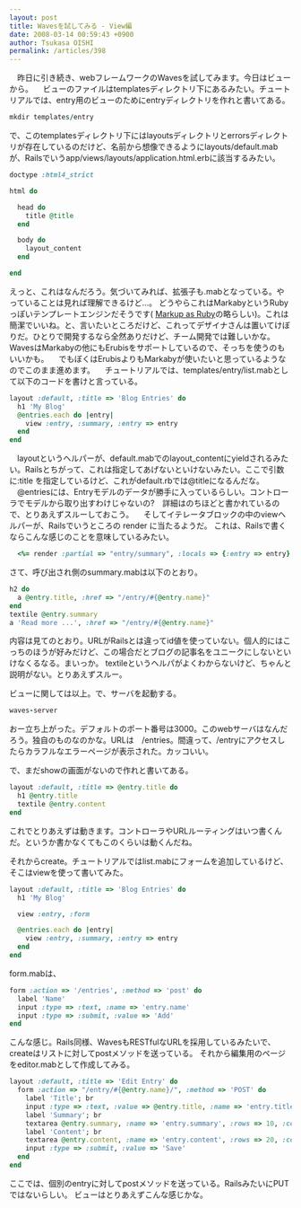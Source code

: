 ```yaml
---
layout: post
title: Wavesを試してみる - View編
date: 2008-03-14 00:59:43 +0900
author: Tsukasa OISHI
permalink: /articles/398
---
```


　昨日に引き続き、webフレームワークのWavesを試してみます。今日はビューから。
　ビューのファイルはtemplatesディレクトリ下にあるみたい。チュートリアルでは、entry用のビューのためにentryディレクトリを作れと書いてある。

```ruby
mkdir templates/entry
```

で、このtemplatesディレクトリ下にはlayoutsディレクトリとerrorsディレクトリが存在しているのだけど、名前から想像できるようにlayouts/default.mabが、Railsでいうapp/views/layouts/application.html.erbに該当するみたい。

```ruby
doctype :html4_strict

html do

  head do
    title @title
  end

  body do
    layout_content
  end

end
```

えっと、これはなんだろう。気づいてみれば、拡張子も.mabとなっている。やっていることは見れば理解できるけど…。
どうやらこれはMarkabyというRubyっぽいテンプレートエンジンだそうです( [Markup as Ruby](http://code.whytheluckystiff.net/markaby/)の略らしい)。これは簡潔でいいね。と、言いたいところだけど、これってデザイナさんは置いてけぼりだ。ひとりで開発するなら全然ありだけど、チーム開発では難しいかな。WavesはMarkabyの他にもErubisをサポートしているので、そっちを使うのもいいかも。
　でもぼくはErubisよりもMarkabyが使いたいと思っているようなのでこのまま進めます。
　チュートリアルでは、templates/entry/list.mabとして以下のコードを書けと言っている。

```ruby
layout :default, :title => 'Blog Entries' do
  h1 'My Blog'
  @entries.each do |entry|
    view :entry, :summary, :entry => entry
  end
end
```

　layoutというヘルパーが、default.mabでのlayout\_contentにyieldされるみたい。Railsとちがって、これは指定してあげないといけないみたい。ここで引数に:title を指定しているけど、これがdefault.rbでは@titleになるんだな。
　@entriesには、Entryモデルのデータが勝手に入っているらしい。コントローラでモデルから取り出すわけじゃないの?　詳細はのちほどと書かれているので、とりあえずスルーしておこう。
　そしてイテレータブロックの中のviewヘルパーが、Railsでいうところの render に当たるようだ。 これは、Railsで書くならこんな感じのことを意味しているみたい。

```ruby
  <%= render :partial => "entry/summary", :locals => {:entry => entry} %>
```

さて、呼び出され側のsummary.mabは以下のとおり。

```ruby
h2 do
  a @entry.title, :href => "/entry/#{@entry.name}" 
end
textile @entry.summary
a 'Read more ...', :href => "/entry/#{@entry.name}" 
```

内容は見てのとおり。URLがRailsとは違ってid値を使っていない。個人的にはこっちのほうが好みだけど、この場合だとブログの記事名をユニークにしないといけなくるなる。まいっか。
textileというヘルパがよくわからないけど、ちゃんと説明がない。とりあえずスルー。

ビューに関しては以上。で、サーバを起動する。

```ruby
waves-server
```

おー立ち上がった。デフォルトのポート番号は3000。このwebサーバはなんだろう。独自のものなのかな。URLは　/entries。間違って、/entryにアクセスしたらカラフルなエラーページが表示された。カッコいい。

で、まだshowの画面がないので作れと書いてある。

```ruby
layout :default, :title => @entry.title do
  h1 @entry.title
  textile @entry.content
end
```

これでとりあえずは動きます。コントローラやURLルーティングはいつ書くんだ。というか書かなくてもこのくらいは動くんだね。

それからcreate。チュートリアルではlist.mabにフォームを追加しているけど、そこはviewを使って書いてみた。

```ruby
layout :default, :title => 'Blog Entries' do
  h1 'My Blog'

  view :entry, :form

  @entries.each do |entry|
    view :entry, :summary, :entry => entry
  end
end
```

form.mabは、

```ruby
form :action => '/entries', :method => 'post' do
  label 'Name'
  input :type => :text, :name => 'entry.name'
  input :type => :submit, :value => 'Add'
end
```

こんな感じ。Rails同様、WavesもRESTfulなURLを採用しているみたいで、createはリストに対してpostメソッドを送っている。
それから編集用のページをeditor.mabとして作成してみる。

```ruby
layout :default, :title => 'Edit Entry' do
  form :action => "/entry/#{@entry.name}/", :method => 'POST' do
    label 'Title'; br
    input :type => :text, :value => @entry.title, :name => 'entry.title'; br
    label 'Summary'; br
    textarea @entry.summary, :name => 'entry.summary', :rows => 10, :cols => 80; br
    label 'Content'; br
    textarea @entry.content, :name => 'entry.content', :rows => 20, :cols => 80; br
    input :type => :submit, :value => 'Save'
  end
end
```

ここでは、個別のentryに対してpostメソッドを送っている。RailsみたいにPUTではないらしい。
ビューはとりあえずこんな感じかな。

